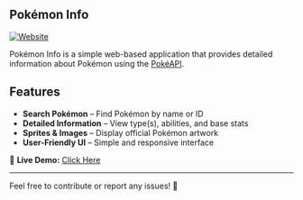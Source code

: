 ## Pokémon Info  

[![Website](https://img.shields.io/badge/Live%20Demo-Online-blue)](https://se00n00.github.io/pokemon_info/)  

Pokémon Info is a simple web-based application that provides detailed information about Pokémon using the [PokéAPI](https://pokeapi.co/).  

## Features  

-  **Search Pokémon** – Find Pokémon by name or ID  
-  **Detailed Information** – View type(s), abilities, and base stats  
-  **Sprites & Images** – Display official Pokémon artwork  
-  **User-Friendly UI** – Simple and responsive interface  

🔗 **Live Demo:** [Click Here](https://se00n00.github.io/pokemon_info/)  

---

Feel free to contribute or report any issues! 🚀  


